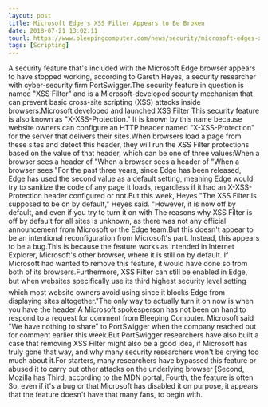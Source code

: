 ```yaml
---
layout: post
title: Microsoft Edge's XSS Filter Appears to Be Broken
date: 2018-07-21 13:02:11
tourl: https://www.bleepingcomputer.com/news/security/microsoft-edges-xss-filter-appears-to-be-broken/
tags: [Scripting]
---
```

A security feature that's included with the Microsoft Edge browser appears to have stopped working, according to Gareth Heyes, a security researcher with cyber-security firm PortSwigger.The security feature in question is named "XSS Filter" and is a Microsoft-developed security mechanism that can prevent basic cross-site scripting (XSS) attacks inside browsers.Microsoft developed and launched XSS Filter This security feature is also known as "X-XSS-Protection." It is known by this name because website owners can configure an HTTP header named "X-XSS-Protection" for the server that delivers their sites.When browsers load a page from these sites and detect this header, they will run the XSS Filter protections based on the value of that header, which can be one of three values:When a browser sees a header of "When a browser sees a header of "When a browser sees "For the past three years, since Edge has been released, Edge has used the second value as a default setting, meaning Edge would try to sanitize the code of any page it loads, regardless if it had an X-XSS-Protection header configured or not.But this week, Heyes "The XSS Filter is supposed to be on by default," Heyes said. "However, it is now off by default, and even if you try to turn it on with The reasons why XSS Filter is off by default for all sites is unknown, as there was not any official announcement from Microsoft or the Edge team.But this doesn't appear to be an intentional reconfiguration from Microsoft's part. Instead, this appears to be a bug.This is because the feature works as intended in Internet Explorer, Microsoft's other browser, where it is still on by default. If Microsoft had wanted to remove this feature, it would have done so from both of its browsers.Furthermore, XSS Filter can still be enabled in Edge, but when websites specifically use its third highest security level setting  which most website owners avoid using since it blocks Edge from displaying sites altogether."The only way to actually turn it on now is when you have the header A Microsoft spokesperson has not been on hand to respond to a request for comment from Bleeping Computer. Microsoft said "We have nothing to share" to PortSwigger when the company reached out for comment earlier this week.But PortSwigger researchers have also built a case that removing XSS Filter might also be a good idea, if Microsoft has truly gone that way, and why many security researchers won't be crying too much about it.For starters, many researchers have bypassed this feature or abused it to carry out other attacks on the underlying browser [Second, Mozilla has Third, according to the MDN portal, Fourth, the feature is often So, even if it's a bug or that Microsoft has disabled it on purpose, it appears that the feature doesn't have that many fans, to begin with.